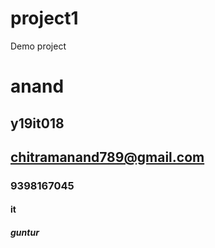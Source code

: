 # project1
Demo project
# anand
## y19it018
## chitramanand789@gmail.com
### 9398167045
#### it
##### guntur

